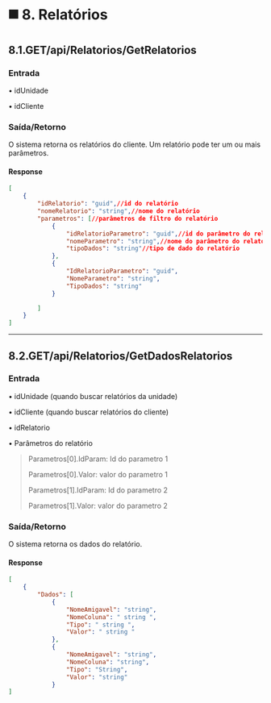 # ◼️ 8. Relatórios

## 8.1.GET/api/Relatorios/GetRelatorios

### Entrada

• idUnidade

• idCliente

### Saída/Retorno

O sistema retorna os relatórios do cliente. Um relatório pode ter um ou mais parâmetros.

#### Response

```json
[
    {
        "idRelatorio": "guid",//id do relatório
        "nomeRelatorio": "string",//nome do relatório
        "parametros": [//parâmetros de filtro do relatório
            {
                "idRelatorioParametro": "guid",//id do parâmetro do relatório
                "nomeParametro": "string",//nome do parâmetro do relatório
                "tipoDados": "string"//tipo de dado do relatório            
            },
            {
                "IdRelatorioParametro": "guid",
                "NomeParametro": "string",
                "TipoDados": "string"
            }

        ]
    }
]
```

***

## 8.2.GET/api/Relatorios/GetDadosRelatorios

### Entrada

• idUnidade (quando buscar relatórios da unidade)

• idCliente (quando buscar relatórios do cliente)

• idRelatorio

• Parâmetros do relatório

> Parametros\[0].IdParam: Id do parametro 1
>
> Parametros\[0].Valor: valor do parametro 1
>
> Parametros\[1].IdParam: Id do parametro 2
>
> Parametros\[1].Valor: valor do parametro 2

### Saída/Retorno

O sistema retorna os dados do relatório.

#### Response

```json
[
    {
        "Dados": [
            {
                "NomeAmigavel": "string",
                "NomeColuna": " string ",
                "Tipo": " string ",
                "Valor": " string "
            },
            {
                "NomeAmigavel": "string",
                "NomeColuna": "string",
                "Tipo": "String",
                "Valor": "string"
            }
]
```
